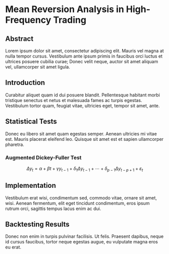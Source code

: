 # Mean Reversion Analysis in High-Frequency Trading

## Abstract

Lorem ipsum dolor sit amet, consectetur adipiscing elit. Mauris vel magna at nulla tempor cursus. Vestibulum ante ipsum primis in faucibus orci luctus et ultrices posuere cubilia curae; Donec velit neque, auctor sit amet aliquam vel, ullamcorper sit amet ligula.

## Introduction

Curabitur aliquet quam id dui posuere blandit. Pellentesque habitant morbi tristique senectus et netus et malesuada fames ac turpis egestas. Vestibulum tortor quam, feugiat vitae, ultricies eget, tempor sit amet, ante.

## Statistical Tests

Donec eu libero sit amet quam egestas semper. Aenean ultricies mi vitae est. Mauris placerat eleifend leo. Quisque sit amet est et sapien ullamcorper pharetra.

### Augmented Dickey-Fuller Test

$$\Delta y_t = \alpha + \beta t + \gamma y_{t-1} + \delta_1 \Delta y_{t-1} + \cdots + \delta_{p-1} \Delta y_{t-p+1} + \varepsilon_t$$

## Implementation

Vestibulum erat wisi, condimentum sed, commodo vitae, ornare sit amet, wisi. Aenean fermentum, elit eget tincidunt condimentum, eros ipsum rutrum orci, sagittis tempus lacus enim ac dui.

## Backtesting Results

Donec non enim in turpis pulvinar facilisis. Ut felis. Praesent dapibus, neque id cursus faucibus, tortor neque egestas augue, eu vulputate magna eros eu erat.
